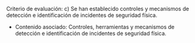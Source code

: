 Criterio de evaluación:
c) Se han establecido controles y mecanismos de detección e identificación de incidentes de seguridad física.

* Contenido asociado: Controles, herramientas y mecanismos de detección e identificación de incidentes de seguridad física.